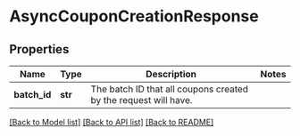 # AsyncCouponCreationResponse

## Properties
Name | Type | Description | Notes
------------ | ------------- | ------------- | -------------
**batch_id** | **str** | The batch ID that all coupons created by the request will have. | 

[[Back to Model list]](../README.md#documentation-for-models) [[Back to API list]](../README.md#documentation-for-api-endpoints) [[Back to README]](../README.md)


